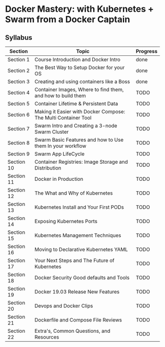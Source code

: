 # Docker Mastery: with Kubernetes + Swarm from a Docker Captain

## Syllabus

| Section | Topic | Progress |
| ---- | ---- | ---- |
| Section 1 | Course Introduction and Docker Intro | done |
| Section 2 | The Best Way to Setup Docker for your OS | done |
| Section 3 | Creating and using containers like a Boss | done |
| Section 4 | Container Images, Where to find them, and how to build them | TODO |
| Section 5 | Container Lifetime & Persistent Data | TODO |
| Section 6 | Making it Easier with Docker Compose: The Multi Container Tool | TODO |
| Section 7 | Swarm Intro and Creating a 3-node Swarm Cluster | TODO |
| Section 8 | Swarm Basic Features and how to Use them In your workflow | TODO |
| Section 9 | Swarm App LifeCycle | TODO |
| Section 10 | Container Registries: Image Storage and Distribution | TODO |
| Section 11 | Docker in Production | TODO |
| Section 12 | The What and Why of Kubernetes | TODO |
| Section 13 | Kubernetes Install and Your First PODs | TODO |
| Section 14 | Exposing Kubernetes Ports | TODO |
| Section 15 | Kubernetes Management Techniques | TODO |
| Section 16 | Moving to Declarative Kubernetes YAML | TODO |
| Section 17 | Your Next Steps and The Future of Kubernetes | TODO |
| Section 18 | Docker Security Good defaults and Tools | TODO |
| Section 19 | Docker 19.03 Release New Features | TODO |
| Section 20 | Devops and Docker Clips | TODO |
| Section 21 | Dockerfile and Compose File Reviews | TODO |
| Section 22 | Extra's, Common Questions, and Resources | TODO |
